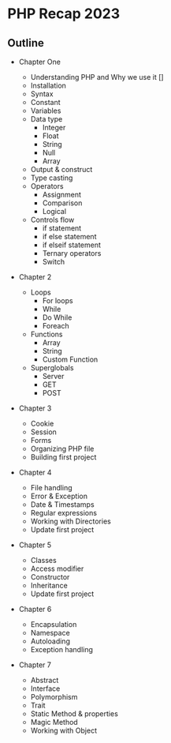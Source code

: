 # PHP Recap 2023

## Outline
- Chapter One
    - Understanding PHP and Why we use it []
    - Installation
    - Syntax
    - Constant
    - Variables
    - Data type
        - Integer
        - Float
        - String
        - Null
        - Array
    - Output & construct
    - Type casting
    - Operators 
        - Assignment
        - Comparison
        - Logical
    - Controls flow
        - if statement
        - if else statement
        - if elseif statement
        - Ternary operators
        - Switch
    
- Chapter 2
    - Loops 
        - For loops
        - While
        - Do While
        - Foreach
    - Functions
        - Array
        - String
        - Custom Function
    - Superglobals
        - Server
        - GET
        - POST

- Chapter 3
    - Cookie
    - Session
    - Forms
    - Organizing PHP file
    - Building first project

- Chapter 4
    - File handling
    - Error & Exception
    - Date & Timestamps
    - Regular expressions
    - Working with Directories
    - Update first project
- Chapter 5
    - Classes
    - Access modifier
    - Constructor
    - Inheritance
    - Update first project
- Chapter 6
    - Encapsulation
    - Namespace
    - Autoloading
    - Exception handling
- Chapter 7
    - Abstract
    - Interface
    - Polymorphism
    - Trait
    - Static Method & properties
    - Magic Method
    - Working with Object